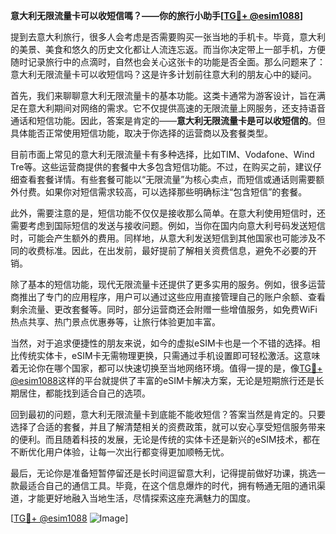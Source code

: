 **意大利无限流量卡可以收短信嗎？——你的旅行小助手[[TG💪+ @esim1088](https://t.me/s/esim1088)]**

提到去意大利旅行，很多人会考虑是否需要购买一张当地的手机卡。毕竟，意大利的美景、美食和悠久的历史文化都让人流连忘返。而当你决定带上一部手机，方便随时记录旅行中的点滴时，自然也会关心这张卡的功能是否全面。那么问题来了：意大利无限流量卡可以收短信吗？这是许多计划前往意大利的朋友心中的疑问。

首先，我们来聊聊意大利无限流量卡的基本功能。这类卡通常为游客设计，旨在满足在意大利期间对网络的需求。它不仅提供高速的无限流量上网服务，还支持语音通话和短信功能。因此，答案是肯定的——**意大利无限流量卡是可以收短信的**。但具体能否正常使用短信功能，取决于你选择的运营商以及套餐类型。

目前市面上常见的意大利无限流量卡有多种选择，比如TIM、Vodafone、Wind Tre等。这些运营商提供的套餐中大多包含短信功能。不过，在购买之前，建议仔细查看套餐详情。有些套餐可能以“无限流量”为核心卖点，而短信或通话则需要额外付费。如果你对短信需求较高，可以选择那些明确标注“包含短信”的套餐。

此外，需要注意的是，短信功能不仅仅是接收那么简单。在意大利使用短信时，还需要考虑到国际短信的发送与接收问题。例如，当你在国内向意大利号码发送短信时，可能会产生额外的费用。同样地，从意大利发送短信到其他国家也可能涉及不同的收费标准。因此，在出发前，最好提前了解相关资费信息，避免不必要的开销。

除了基本的短信功能，现代无限流量卡还提供了更多实用的服务。例如，很多运营商推出了专门的应用程序，用户可以通过这些应用直接管理自己的账户余额、查看剩余流量、更改套餐等。同时，部分运营商还会附赠一些增值服务，如免费WiFi热点共享、热门景点优惠券等，让旅行体验更加丰富。

当然，对于追求便捷性的朋友来说，如今的虚拟eSIM卡也是一个不错的选择。相比传统实体卡，eSIM卡无需物理更换，只需通过手机设置即可轻松激活。这意味着无论你在哪个国家，都可以快速切换至当地网络环境。值得一提的是，像[TG💪+ @esim1088](https://t.me/s/esim1088)这样的平台就提供了丰富的eSIM卡解决方案，无论是短期旅行还是长期居住，都能找到适合自己的选项。

回到最初的问题，意大利无限流量卡到底能不能收短信？答案当然是肯定的。只要选择了合适的套餐，并且了解清楚相关的资费政策，就可以安心享受短信服务带来的便利。而且随着科技的发展，无论是传统的实体卡还是新兴的eSIM技术，都在不断优化用户体验，让每一次出行都变得更加顺畅无忧。

最后，无论你是准备短暂停留还是长时间逗留意大利，记得提前做好功课，挑选一款最适合自己的通信工具。毕竟，在这个信息爆炸的时代，拥有畅通无阻的通讯渠道，才能更好地融入当地生活，尽情探索这座充满魅力的国度。

[[TG💪+ @esim1088](https://t.me/s/esim1088) ![Image](https://i.postimg.cc/4NQfJmqS/Snipaste-2025-05-13-00-14-12.png)]